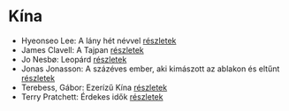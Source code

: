 # Kína

- Hyeonseo Lee: A lány hét névvel [részletek](../_details/Hyeonseo%20Lee.md#id_988)
- James Clavell: A Tajpan [részletek](../_details/James%20Clavell.md#id_1027)
- Jo Nesbø: Leopárd [részletek](../_details/Jo%20Nesb%C3%B8.md#id_580)
- Jonas Jonasson: A százéves ember, aki kimászott az ablakon és eltűnt [részletek](../_details/Jonas%20Jonasson.md#id_383)
- Terebess, Gábor: Ezerízű Kína [részletek](../_details/Terebess%2C%20G%C3%A1bor.md#id_973)
- Terry Pratchett: Érdekes idők [részletek](../_details/Terry%20Pratchett.md#id_698)